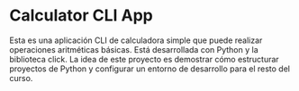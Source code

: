 # Calculator CLI App

Esta es una aplicación CLI de calculadora simple que puede realizar operaciones aritméticas básicas. Está desarrollada con Python y la biblioteca click. La idea de este proyecto es demostrar cómo estructurar proyectos de Python y configurar un entorno de desarrollo para el resto del curso.